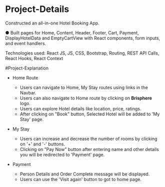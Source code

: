 # Project-Details

Constructed an all-in-one Hotel Booking App.

● Built pages for Home, Content, Header, Footer, Cart, Payment, DisplayHotelData and EmptyCartView with React components, form inputs, and event
  handlers.

Technologies used: React JS, JS, CSS, Bootstrap, Routing, REST API Calls, React Hooks, React Context


#Project-Explanation
    
  - Home Route
    - Users can navigate to Home, My Stay routes using links in the Navbar.
    - Users can also navigate to Home route by clicking on **Brisphere** logo.
    - Users can explore Hotel details like location, price, ratings.
    - After clicking on "Book" button, Selected Hotel will be added to 'My Stay' page.

 - My Stay
    - Users can increase and decrease the number of rooms by clicking on '+' and '-' buttons.
    - Clicking on "Pay Now" button after entering name and other details you will be redirected to 'Payment' page.
         
 - Payment
    - Person Details and Order Complete message will be displayed.
    - Users can use the 'Visit again' button to got to home page.


